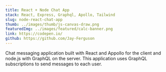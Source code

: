 ```yaml
---
title: React + Node Chat App
stack: React, Express, Graphql, Apollo, Tailwind
slug: node-react-chat-app
thumb: ../images/thumb/js-canvas-draw.png
featuredImg: ../images/featured/calc-banner.png
link: https://codepen.io/
github: https://github.com/Jay-Ferguson
---
```

Chat messaging application built with React and Appollo for the client and node.js with GraphQL on the server. 
This application uses GraphQL subscriptions to send messages to each user.